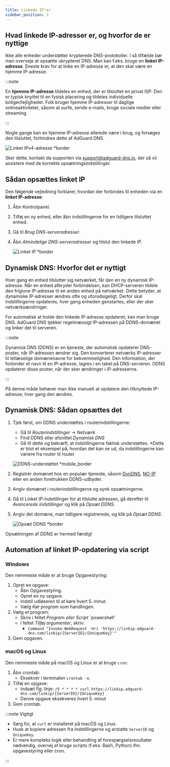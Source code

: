 ```yaml
---
title: Linkede IP'er
sidebar_position: 3
---
```


## Hvad linkede IP-adresser er, og hvorfor de er nyttige

Ikke alle enheder understøtter krypterede DNS-protokoller. I så tilfælde bør man overveje at opsætte ukrypteret DNS. Man kan f.eks. bruge en **linket IP-adresse**. Eneste krav for at linke en IP-adresse er, at den skal være en hjemme IP-adresse.

:::note

En **hjemme IP-adresse** tildeles en enhed, der er tilsluttet en privat ISP. Den er typisk knyttet til en fysisk placering og tildeles individuelle boliger/lejligheder. Folk bruger hjemme IP-adresser til daglige onlineaktiviteter, såsom at surfe, sende e-mails, bruge sociale medier eller streaming.

:::

Nogle gange kan en hjemme IP-adresse allerede være i brug, og forsøges den tilsluttet, forhindres dette af AdGuard DNS.

![Linket IPv4-adresse \*border](https://cdn.adtidy.org/content/kb/dns/private/new_dns/connect/linked.png)

Sker dette, kontakt da supporten via [support@adguard-dns.io](mailto:support@adguard-dns.io), der så vil assistere med de korrekte opsætningsindstillinger.

## Sådan opsættes linket IP

Den følgende vejledning forklarer, hvordan der forbindes til enheden via en **linket IP-adresse**:

1. Åbn Kontrolpanel.
2. Tilføj en ny enhed, eller åbn indstillingerne for en tidligere tilsluttet enhed.
3. Gå til _Brug DNS-serveradresser_.
4. Åbn _Almindelige DNS-serveradresser_ og tilslut den linkede IP.

   ![Linket IP \*border](https://cdn.adtidy.org/content/kb/dns/private/new_dns/connect/linked_step4.png)

## Dynamisk DNS: Hvorfor det er nyttigt

Hver gang en enhed tilslutter sig netværket, får den en ny dynamisk IP-adresse. Når en enhed afbryder forbindelsen, kan DHCP-serveren tildele den frigivne IP-adresse til en anden enhed på netværket. Dette betyder, at dynamiske IP-adresser ændres ofte og uforudsigeligt. Derfor skal indstillingerne opdateres, hver gang enheden genstartes, eller der sker netværksændringer.

For automatisk at holde den linkede IP-adresse opdateret, kan man bruge DNS. AdGuard DNS tjekker regelmæssigt IP-adressen på DDNS-domænet og linker det til serveren.

:::note

Dynamisk DNS (DDNS) er en tjeneste, der automatisk opdaterer DNS-poster, når IP-adressen ændrer sig. Den konverterer netværks IP-adresser til letlæselige domænenavne for bekvemmelighed. Den information, der forbinder et navn til en IP-adresse, lagres i en tabel på DNS-serveren. DDNS opdaterer disse poster, når der sker ændringer i IP-adresserne.

:::

På denne måde behøver man ikke manuelt at opdatere den tilknyttede IP-adresse, hver gang den ændres.

## Dynamisk DNS: Sådan opsættes det

1. Tjek først, om DDNS understøttes i routerindstillingerne:

   - Gå til _Routerindstillinger_ → _Netværk_
   - Find DDNS eller afsnittet _Dynamisk DNS_
   - Gå til dette og bekræft, at indstillingerne faktisk understøttes. \*Dette er blot et eksempel på, hvordan det kan se ud, da indstillingerne kan variere fra router til router

   ![DDNS-understøttet \*mobile\_border](https://cdn.adtidy.org/content/kb/dns/private/new_dns/connect/dynamic_dns.png)

2. Registrér domænet hos en populær tjeneste, såsom [DynDNS](https://dyn.com/remote-access/), [NO-IP](https://www.noip.com/) eller en anden foretrukken DDNS-udbyder.

3. Angiv domænet i routerindstillingerne og synk opsætningerne.

4. Gå til Linket IP-indstillinger for at tilslutte adressen, gå derefter til _Avancerede indstillinger_ og klik på _Opsæt DDNS_.

5. Angiv det domæne, man tidligere registrerede, og klik på _Opsæt DDNS_.

   ![Opsæt DDNS \*border](https://cdn.adtidy.org/content/kb/dns/private/new_dns/connect/dns_supported.png)

Opsætningen af DDNS er hermed færdig!

## Automation af linket IP-opdatering via script

### Windows

Den nemmeste måde er at bruge Opgavestyring:

1. Opret en opgave:
   - Åbn Opgavestyring.
   - Opret en ny opgave.
   - Indstil udløseren til at køre hvert 5. minut.
   - Vælg _Kør program_ som handlingen.
2. Vælg et program:
   - Skriv i feltet _Program eller Script_ \`powershell'
   - I feltet _Tilføj argumenter_, skriv:
     - `Command "Invoke-WebRequest -Uri 'https://linkip.adguard-dns.com/linkip/{ServerID}/{UniqueKey}'"`
3. Gem opgaven.

### macOS og Linux

Den nemmeste måde på macOS og Linux er at bruge `cron`:

1. Åbn crontab:
   - Eksekvér i terminalen `crontab -e`.
2. Tilføj en opgave:
   - Indsæt flg. linje:
     `/5 * * * * curl https://linkip.adguard-dns.com/linkip/{ServerID}/{UniqueKey}`
   - Denne opgave eksekveres hvert 5. minut
3. Gem crontab.

:::note Vigtigt

- Sørg for, at `curl` er installeret på macOS og Linux.
- Husk at kopiere adressen fra indstillingerne og erstatte `ServerID` og `UniqueKey`.
- Er mere kompleks logik eller behandling af forespørgselsresultater nødvendig, overvej at bruge scripts (f.eks. Bash, Python) ifm. opgavestyring eller cron.

:::
